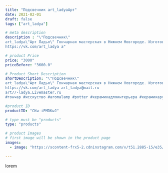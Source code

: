 ```yaml
---
title: "Подсвечник art_ladyaАрт"
date: 2021-02-01
draft: false
tags: ["art_ladya"]

# meta description
description : "\"Подсвечник\" 
art_ladya\"Арт Ладья\" Гончарная мастерская в Нижнем Новгороде. Изготовление керамики и мастер//-классы по обучению. 
https://vk.com/art_ladya a"

# product Price
price: "3000"
priceBefore: "3600.0"

# Product Short Description
shortDescription: "\"Подсвечник\" 
art_ladya\"Арт Ладья\" Гончарная мастерская в Нижнем Новгороде. Изготовление керамики и мастер//-классы по обучению. 
https://vk.com/art_ladya art_ladya@mail.ru 
art//-ladya.Livemaster.ru
#гончар #исскуство #aromalamp #potter #керамикадляинтерьера #керамикаручнаяработа #гончарнаямастерская #керамиканазаказ #handmade #свеча #керамика #candlestick #эксклюзивнаякерамика #painter #dishes #decor #ceramicar #nntoday #claygoods #аромалампа #earthenware #ceramic #design #magic #lodge #ceramicart #историческаяреконструкция #подсвечник #clay #авторскаякерамика"

#product ID
productID: "CKw-iPMDKwJ"

# type must be "products"
type: "products"

# product Images
# first image will be shown in the product page
images:
  - image: "https://scontent-frx5-2.cdninstagram.com/v/t51.2885-15/e35/144316704_5368206339858009_2225793831840358475_n.jpg?_nc_ht=scontent-frx5-2.cdninstagram.com&_nc_cat=109&_nc_ohc=RqIlcXcY1bIAX8s2_nL&edm=APU89FABAAAA&ccb=7-4&oh=2d5463a0040b2a1d3c1a7ffd016dd62f&oe=612A6A23&_nc_sid=86f79a&ig_cache_key=MjQ5OTc3MjgyNDg0NDgwNzE3Nw%3D%3D.2-ccb7-4"

---
```

lorem
